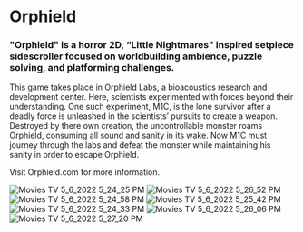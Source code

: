# Orphield
### "Orphield" is a horror 2D, “Little Nightmares" inspired setpiece sidescroller focused on worldbuilding ambience, puzzle solving, and platforming challenges.
This game takes place in Orphield Labs, a bioacoustics research and development center. Here, scientists experimented with forces beyond their understanding. One such experiment, M1C, is the lone survivor after a deadly force is unleashed in the scientists’ pursuits to create a weapon. Destroyed by there own creation, the uncontrollable monster roams Orphield, consuming all sound and sanity in its wake. Now M1C must journey through the labs and defeat the monster while maintaining his sanity in order to escape Orphield.

Visit Orphield.com for more information.

![Movies   TV 5_6_2022 5_24_25 PM](https://user-images.githubusercontent.com/73857450/167224104-c6c67c19-6c26-4e6f-beaa-687a4192b7c2.png)
![Movies   TV 5_6_2022 5_26_52 PM](https://user-images.githubusercontent.com/73857450/167224078-f5a401ef-0f29-47cb-8b32-28669fa62543.png)
![Movies   TV 5_6_2022 5_24_58 PM](https://user-images.githubusercontent.com/73857450/167224113-c2d7b55e-a8b6-449b-a658-ffefc6cb4c4d.png)
![Movies   TV 5_6_2022 5_25_42 PM](https://user-images.githubusercontent.com/73857450/167224310-c83f7269-250c-42b9-99f5-5d995c9db910.png)
![Movies   TV 5_6_2022 5_24_33 PM](https://user-images.githubusercontent.com/73857450/167223980-e64fd78d-2d4e-4e2c-bfe9-30600b3ceb57.png)
![Movies   TV 5_6_2022 5_26_06 PM](https://user-images.githubusercontent.com/73857450/167224009-1e4ef730-8da4-4ee1-852a-413f16400d78.png)
![Movies   TV 5_6_2022 5_27_20 PM](https://user-images.githubusercontent.com/73857450/167224177-4f075034-8f96-49f6-9105-06e2e85ee5b8.png)
